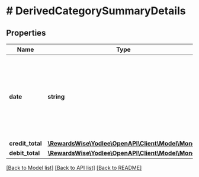 # # DerivedCategorySummaryDetails

## Properties

Name | Type | Description | Notes
------------ | ------------- | ------------- | -------------
**date** | **string** | Date on which the credit and debit transactions had occured.&lt;br&gt;&lt;br&gt;&lt;b&gt;Applicable containers&lt;/b&gt;: creditCard, bank, investment&lt;br&gt; | [optional] [readonly]
**credit_total** | [**\RewardsWise\Yodlee\OpenAPI\Client\Model\Money**](Money.md) |  | [optional]
**debit_total** | [**\RewardsWise\Yodlee\OpenAPI\Client\Model\Money**](Money.md) |  | [optional]

[[Back to Model list]](../../README.md#models) [[Back to API list]](../../README.md#endpoints) [[Back to README]](../../README.md)

